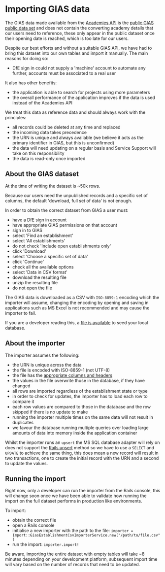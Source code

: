 # Importing GIAS data

The GIAS data made available from the
[Academies API](https://github.com/DFE-Digital/academies-api) is the
[public GIAS public data set](https://get-information-schools.service.gov.uk/Downloads)
and does not contain the converting academy details that our users need to
reference, these only appear in the public dataset once their opening date is
reached, which is too late for our users.

Despite our best efforts and without a suitable GIAS API, we have had to bring
this dataset into our own tables and import it manually. The main reasons for
doing so:

- DfE sign in could not supply a 'machine' account to automate any further,
  accounts must be associated to a real user

It also has other benefits:

- the application is able to search for projects using more parameters
- the overall performance of the application improves if the data is used
  instead of the Academies API

We treat this data as reference data and should always work with the principles:

- all records could be deleted at any time and replaced
- the incoming data takes precedence
- the URN is unique and always available (we believe it acts as the primary
  identifier in GIAS, but this is unconfirmed)
- the data will need updating on a regular basis and Service Support will take
  on this responsibility
- the data is read-only once imported

## About the GIAS dataset

At the time of writing the dataset is ~50k rows.

Because our users need the unpublished records and a specific set of columns,
the default 'download, full set of data' is not enough.

In order to obtain the correct dataset from GIAS a user must:

- have a DfE sign in account
- have appropriate GIAS permissions on that account
- sign in to GIAS
- select 'Find an establishment'
- select 'All establishments'
- do not check 'Include open establishments only'
- click 'Download'
- select 'Choose a specific set of data'
- click 'Continue'
- check all the available options
- select 'Data in CSV format'
- download the resulting file
- unzip the resulting file
- do not open the file

The GIAS data is downloaded as a CSV with `ISO-8859-1` encoding which the
importer will assume, changing the encoding by opening and saving in
applications such as MS Excel is not recommended and may cause the importer to
fail.

If you are a developer reading this, a
[file is available](/doc/seeding-the-database.md#seed-files) to seed your local
database.

## About the importer

The importer assumes the following:

- the URN is unique across the data
- the file is encoded with ISO-8859-1 (not UTF-8)
- the file has the
  [appropriate columns and headers](https://github.com/DFE-Digital/dfe-complete-conversions-transfers-and-changes/blob/main/app/services/import/gias_establishment_csv_importer.rb)
- the values in the file overwrite those in the database, if they have changed
- all rows are imported regardless of the establishment state or type
- in order to check for updates, the importer has to load each row to compare it
- each row values are compared to those in the database and the row skipped if
  there is no update to make
- running the importer multiple times on the same data will not result in
  duplicates
- we favour the database running multiple queries over loading large amounts of
  data into memory inside the application container

Whilst the importer runs an `upsert` the MS SQL database adapter will rely on
does not support the
[Rails upsert](https://api.rubyonrails.org/classes/ActiveRecord/Persistence/ClassMethods.html#method-i-upsert)
method so we have to use a `SELECT` and `UPDATE` to achieve the same thing, this
does mean a new record will result in two transactions, one to create the
initial record with the URN and a second to update the values.

## Running the import

Right now, only a developer can run the importer from the Rails console, this
will change soon once we have been able to validate how running the import on
the full dataset performs in production like environments.

To import:

- obtain the correct file
- open a Rails console
- initialise a new importer with the path to the file:
  `importer = Import::GiasEstablishmentCsvImporterService.new("/path/to/file.csv")`
- run the import: `importer.import!`

Be aware, importing the entire dataset with empty tables will take ~8 minutes
depending on your development platform, subsequent import time will vary based
on the number of records that need to be updated.
